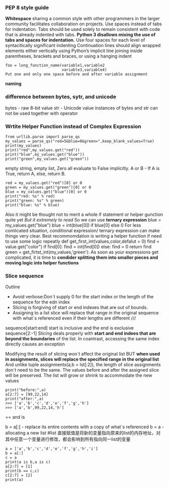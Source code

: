 
### PEP 8 style guide
**Whitespace**
sharing a common style with other programmers in the larger community facilitates collaboration on projects.
Use spaces instead of tabs for indentation. Tabs should be used solely to remain consistent with code that is already indented with tabs.
**Python 3 disallows mixing the use of tabs and spaces for indentation.**
Use four spaces for each level of syntacitically significant indenting
Continuation lines should align wrapped elements either vertically using Python’s implicit line joining inside parentheses, brackets and braces, or using a hanging indent
```
foo = long_function_name(variable1,variable2
                         variable3,variable4)
Put one and only one space before and after variable assignment
```
**naming**
### difference between bytes, sytr, and unicode
bytes - raw 8-bit value
str   - Unicode value
instances of bytes and str can not be used together with operator

### Wrtite Helper Function instead of Complex Expression
```
from urllib.parse import parse_qs
my_values = parse_qs("red=5&blue=0&green=",keep_blank_values=True)
print(my_values)
print("red",my_values.get("red"))
print("blue",my_values.get("blue"))
print("green",my_values.get("green"))
```

empty string, empty list, Zero all evaluate to False implicitly.
A or B - If A is True, return A, else, return B.
```
red = my_values.get("red")[0] or 0
green = my_values.get("green")[0] or 0
blue = my_values.get("blue")[0] or 0
print("red: %s" % red)
print("green: %s" % green)
print("blue: %s" % blue)
```
Also it might be thought not to merit a whole if statement or helper gunction quite yet
*But it extremely to read*
So we can use **ternary expression**
blue = my_values.get("blue")
blue = int(blue[0]) if blue[0] else 0
For less comlicated situation, conditional expression/ ternary expression can make things very clear.
Best recommomdation is writing a helper function if need to use some logic repeatly
def get_first_int(values,color,defalut = 0)
    find = value.get("color")
    if find[0]:
        find = int(find[0])
    else:
        find = 0
    return find
 green = get_firtst_int(my_values,'green'):
 As soon as your expressions get complicated, it is time to **condider splitting them into smaller pieces and moving logic into helper functions**
 
 ### Slice sequence
 Outline
 - Avoid verbose:Don\`t supply 0 for the start index or the length of the sequence for the edn index
 - Slicing is forgiving of start or end indexes that are out of bounds.
 - Assigning to a list slice will replace that range in the original sequence with what\`s referenced even if their lengths are            different
 ///

 sequence[start:end] start is inclusive and the end is exclusive
     sequence[2:-1]
 Slicing deals properly with **start and end indees that are beyond the boundaries** of the list.
     In coantrast, accessing the same index directly causes an exception
     
 Modifying the result of slicing won\`t affect the original list
 BUT **when used in assignments, slices will replace the specified range in the original list**
 And unlike tuple assignments(a,b = lst[:2]), the length of slice assignments don`t need to be the same. 
 The values before and after the assigned slice will be preserved. The list will grow or shrink to accommodate the new values
 ```
 print("before:",a)
 a[2:7] = [99,22,14]
 print("after:",a)
>>> ['a','b','c','d','e','f','g','h']
>>> ['a','b',99,22,14,'h']
```
== and is

b = a[:] - replace its entire contents with a copy of what\`s referenced
b = a    - allocating a new list
#list 直接赋值是将新的变量指向原来的list的内存地址，对其中任意一个变量进行修改，都会影响到所有指向同一list的变量
```
a = ['a','b','c','d','e','f','g','h','i']
b = a[:]
c = a
print(a is b,a is c)
a[2:7] = [1]
print(b == c,c)
c[2:7] = [2]
print(a)
```





